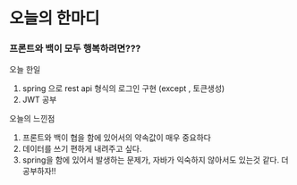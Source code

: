 # 오늘의 한마디
###  프론트와 백이 모두 행복하려면???

오늘 한일
1. spring 으로 rest api 형식의 로그인 구현 (except , 토큰생성)
2. JWT 공부

오늘의 느낀점
1. 프론트와 백이 협을 함에 있어서의 약속값이 매우 중요하다
2. 데이터를 쓰기 편하게 내려주고 싶다.
3. spring을 함에 있어서 발생하는 문제가, 자바가 익숙하지 않아서도 있는것 같다.  더 공부하자!!

